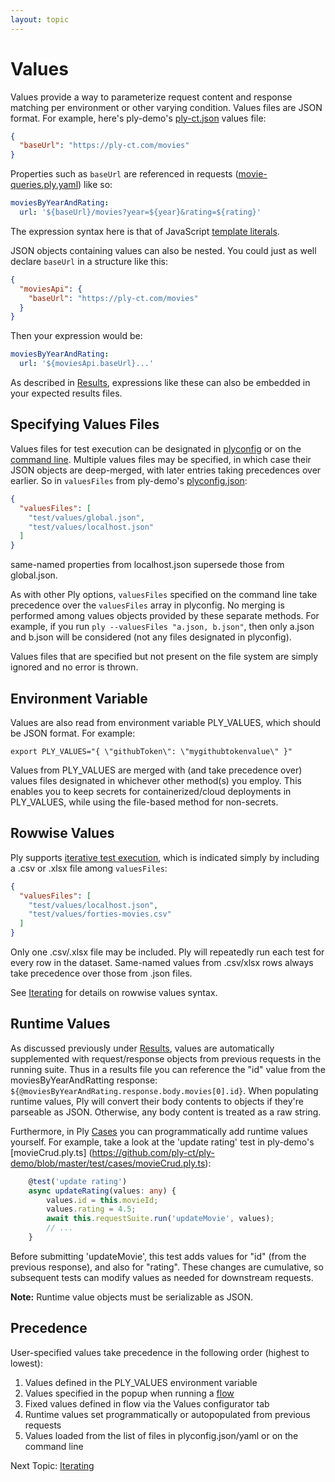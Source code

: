 ```yaml
---
layout: topic
---
```

# Values
Values provide a way to parameterize request content and response matching per environment or other varying condition. Values files are JSON format.
For example, here's ply-demo's [ply-ct.json](https://github.com/ply-ct/ply-demo/blob/master/test/values/ply-ct.json) values file:
```json
{
  "baseUrl": "https://ply-ct.com/movies"
}
```
Properties such as `baseUrl` are referenced in requests ([movie-queries.ply.yaml](https://github.com/ply-ct/ply-demo/blob/master/test/requests/movie-queries.ply.yaml))
like so:
```yaml
moviesByYearAndRating:
  url: '${baseUrl}/movies?year=${year}&rating=${rating}'
```
The expression syntax here is that of JavaScript [template literals](https://developer.mozilla.org/en-US/docs/Web/JavaScript/Reference/Template_literals). 

JSON objects containing values can also be nested. You could just as well declare `baseUrl` in a structure like this:
```json
{
  "moviesApi": {
    "baseUrl": "https://ply-ct.com/movies"
  }
}
```
Then your expression would be:
```yaml
moviesByYearAndRating:
  url: '${moviesApi.baseUrl}...'
```

As described in [Results](results), expressions like these can also be embedded in your expected results files.

## Specifying Values Files
Values files for test execution can be designated in [plyconfig](config) or on the [command line](cli).
Multiple values files may be specified, in which case their JSON objects are deep-merged, with later entries taking precedences over earlier.
So in `valuesFiles` from ply-demo's [plyconfig.json](https://github.com/ply-ct/ply-demo/blob/master/plyconfig.json):
```json
{
  "valuesFiles": [
    "test/values/global.json",
    "test/values/localhost.json"
  ]
}
```
same-named properties from localhost.json supersede those from global.json.

As with other Ply options, `valuesFiles` specified on the command line take precedence over the `valuesFiles` array in plyconfig.
No merging is performed among values objects provided by these separate methods. For example, if you run `ply --valuesFiles "a.json, b.json"`, then
only a.json and b.json will be considered (not any files designated in plyconfig).

Values files that are specified but not present on the file system are simply ignored and no error is thrown.

## Environment Variable
Values are also read from environment variable PLY_VALUES, which should be JSON format. For example:
```
export PLY_VALUES="{ \"githubToken\": \"mygithubtokenvalue\" }"
```
Values from PLY_VALUES are merged with (and take precedence over) values files designated in whichever other method(s) you employ. 
This enables you to keep secrets for containerized/cloud deployments in PLY_VALUES, while using the file-based method for non-secrets.

## Rowwise Values
Ply supports [iterative test execution](iterate), which is indicated simply by including a .csv or .xlsx file among `valuesFiles`:
```json
{
  "valuesFiles": [
    "test/values/localhost.json",
    "test/values/forties-movies.csv"
  ]
}
```
Only one .csv/.xlsx file may be included. Ply will repeatedly run each test for every row in the dataset. Same-named values from .csv/xlsx rows
always take precedence over those from .json files.

See [Iterating](iterate#syntax) for details on rowwise values syntax.

## Runtime Values
As discussed previously under [Results](results#runtime-values), values are automatically supplemented with request/response objects from previous requests
in the running suite. Thus in a results file you can reference the "id" value from the moviesByYearAndRatting response: `${@moviesByYearAndRating.response.body.movies[0].id}`.
When populating runtime values, Ply will convert their body contents to objects if they're parseable as JSON. Otherwise, any body content is treated as a raw string.

Furthermore, in Ply [Cases](cases) you can programmatically add runtime values yourself. For example, take a look at the 'update rating' test in ply-demo's 
[movieCrud.ply.ts] (https://github.com/ply-ct/ply-demo/blob/master/test/cases/movieCrud.ply.ts):
```typescript
    @test('update rating')
    async updateRating(values: any) {
        values.id = this.movieId;
        values.rating = 4.5;
        await this.requestSuite.run('updateMovie', values);
        // ...
    }
```
Before submitting 'updateMovie', this test adds values for "id" (from the previous response), and also for "rating".
These changes are cumulative, so subsequent tests can modify values as needed for downstream requests.

**Note:** Runtime value objects must be serializable as JSON.

## Precedence
User-specified values take precedence in the following order (highest to lowest):
  1. Values defined in the PLY_VALUES environment variable
  1. Values specified in the popup when running a [flow](flows)
  1. Fixed values defined in flow via the Values configurator tab
  1. Runtime values set programmatically or autopopulated from previous requests
  1. Values loaded from the list of files in plyconfig.json/yaml or on the command line

Next Topic: [Iterating](iterate)
